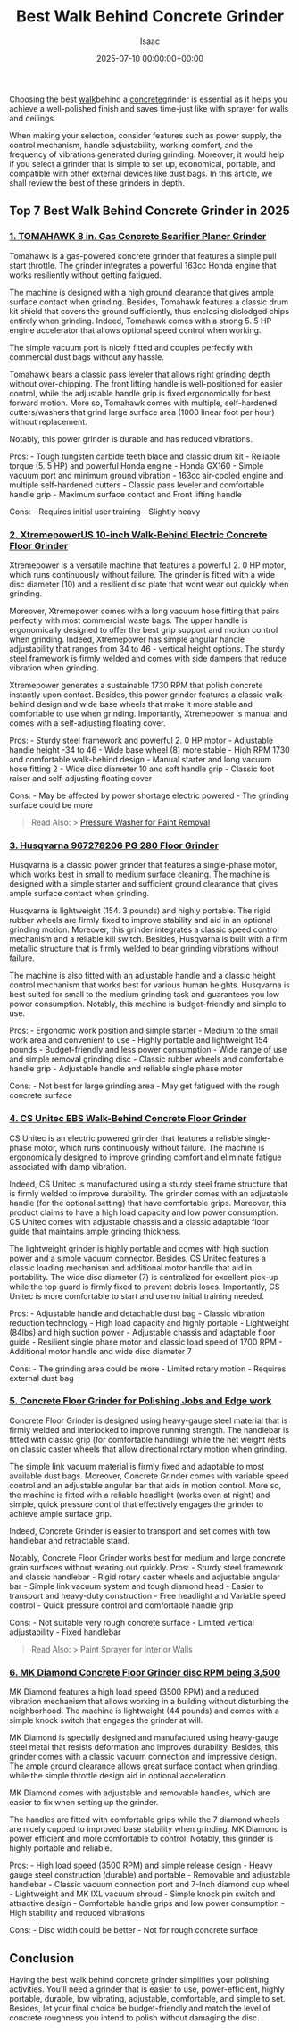 ﻿---
title: Best Walk Behind Concrete Grinder
description: Choosing the best walk behind a concrete grinder is essential as it helps you achieve a well-polished finish and saves time-just like with sprayer for walls...
slug: /best-walk-behind-concrete-grinder/
date: 2025-07-10 00:00:00+00:00
lastmod: 2025-07-10 00:00:00+03:00
author: Isaac
categories:
- Pressure Washers
tags:
- pressure-washers
- walk
- concrete
layout: post
---

Choosing the best [walk](https://pestpolicy.com/best-walk-behind-brush-cutter/)behind a [concrete](https://en.wikipedia.org/wiki/Concrete)grinder is essential as it helps you achieve a well-polished finish and saves time-just like with sprayer for walls and ceilings.

When making your selection, consider features such as power supply, the control mechanism, handle adjustability, working comfort, and the frequency of vibrations generated during grinding. Moreover, it would help if you select a grinder that is simple to set up, economical, portable, and compatible with other external devices like dust bags. In this article, we shall review the best of these grinders in depth.

## Top 7 Best Walk Behind Concrete Grinder in 2025

###  [1. TOMAHAWK 8 in. Gas Concrete Scarifier Planer Grinder](https://www.amazon.com/dp/B074MK63L8/?tag=p-policy-20)

Tomahawk is a gas-powered concrete grinder that features a simple pull start throttle. The grinder integrates a powerful 163cc Honda engine that works resiliently without getting fatigued.

The machine is designed with a high ground clearance that gives ample surface contact when grinding. Besides, Tomahawk features a classic drum kit shield that covers the ground sufficiently, thus enclosing dislodged chips entirely when grinding. Indeed, Tomahawk comes with a strong 5. 5 HP engine accelerator that allows optional speed control when working.

The simple vacuum port is nicely fitted and couples perfectly with commercial dust bags without any hassle.

Tomahawk bears a classic pass leveler that allows right grinding depth without over-chipping. The front lifting handle is well-positioned for easier control, while the adjustable handle grip is fixed ergonomically for best forward motion. More so, Tomahawk comes with multiple, self-hardened cutters/washers that grind large surface area (1000 linear foot per hour) without replacement.

Notably, this power grinder is durable and has reduced vibrations.

Pros: - Tough tungsten carbide teeth blade and classic drum kit - Reliable torque (5. 5 HP) and powerful Honda engine - Honda GX160 - Simple vacuum port and minimum ground vibration - 163cc air-cooled engine and multiple self-hardened cutters - Classic pass leveler and comfortable handle grip - Maximum surface contact and Front lifting handle

Cons: - Requires initial user training - Slightly heavy


###  [2. XtremepowerUS 10-inch Walk-Behind Electric Concrete Floor Grinder](https://www.amazon.com/dp/B07VPC1CTQ/?tag=p-policy-20)

Xtremepower is a versatile machine that features a powerful 2. 0 HP motor, which runs continuously without failure. The grinder is fitted with a wide disc diameter (10) and a resilient disc plate that wont wear out quickly when grinding.

Moreover, Xtremepower comes with a long vacuum hose fitting that pairs perfectly with most commercial waste bags. The upper handle is ergonomically designed to offer the best grip support and motion control when grinding. Indeed, Xtremepower has simple angular handle adjustability that ranges from 34 to 46 - vertical height options. The sturdy steel framework is firmly welded and comes with side dampers that reduce vibration when grinding.

Xtremepower generates a sustainable 1730 RPM that polish concrete instantly upon contact. Besides, this power grinder features a classic walk-behind design and wide base wheels that make it more stable and comfortable to use when grinding. Importantly, Xtremepower is manual and comes with a self-adjusting floating cover.

Pros: - Sturdy steel framework and powerful 2. 0 HP motor - Adjustable handle height -34 to 46 - Wide base wheel (8) more stable - High RPM 1730 and comfortable walk-behind design - Manual starter and long vacuum hose fitting 2 - Wide disc diameter 10 and soft handle grip - Classic foot raiser and self-adjusting floating cover

Cons: - May be affected by power shortage electric powered - The grinding surface could be more

> Read Also: > [Pressure Washer for Paint Removal](https://pestpolicy.com/best-pressure-washer-for-paint-removal/)

###  [3. Husqvarna 967278206 PG 280 Floor Grinder](https://www.amazon.com/dp/B01J5UYLVE/?tag=p-policy-20)

Husqvarna is a classic power grinder that features a single-phase motor, which works best in small to medium surface cleaning. The machine is designed with a simple starter and sufficient ground clearance that gives ample surface contact when grinding.

Husqvarna is lightweight (154. 3 pounds) and highly portable. The rigid rubber wheels are firmly fixed to improve stability and aid in an optional grinding motion. Moreover, this grinder integrates a classic speed control mechanism and a reliable kill switch. Besides, Husqvarna is built with a firm metallic structure that is firmly welded to bear grinding vibrations without failure.

The machine is also fitted with an adjustable handle and a classic height control mechanism that works best for various human heights. Husqvarna is best suited for small to the medium grinding task and guarantees you low power consumption. Notably, this machine is budget-friendly and simple to use.

Pros: - Ergonomic work position and simple starter - Medium to the small work area and convenient to use - Highly portable and lightweight 154 pounds - Budget-friendly and less power consumption - Wide range of use and simple removal grinding disc - Classic rubber wheels and comfortable handle grip - Adjustable handle and reliable single phase motor

Cons: - Not best for large grinding area - May get fatigued with the rough concrete surface


###  [4. CS Unitec EBS Walk-Behind Concrete Floor Grinder](https://www.amazon.com/dp/B071V8DSB2/?tag=p-policy-20)

CS Unitec is an electric powered grinder that features a reliable single-phase motor, which runs continuously without failure. The machine is ergonomically designed to improve grinding comfort and eliminate fatigue associated with damp vibration.

Indeed, CS Unitec is manufactured using a sturdy steel frame structure that is firmly welded to improve durability. The grinder comes with an adjustable handle (for the optional setting) that have comfortable grips. Moreover, this product claims to have a high load capacity and low power consumption. CS Unitec comes with adjustable chassis and a classic adaptable floor guide that maintains ample grinding thickness.

The lightweight grinder is highly portable and comes with high suction power and a simple vacuum connector. Besides, CS Unitec features a classic loading mechanism and additional motor handle that aid in portability. The wide disc diameter (7) is centralized for excellent pick-up while the top guard is firmly fixed to prevent debris loses. Importantly, CS Unitec is more comfortable to start and use no initial training needed.

Pros: - Adjustable handle and detachable dust bag - Classic vibration reduction technology - High load capacity and highly portable - Lightweight (84lbs) and high suction power - Adjustable chassis and adaptable floor guide - Resilient single phase motor and classic load speed of 1700 RPM - Additional motor handle and wide disc diameter 7

Cons: - The grinding area could be more - Limited rotary motion - Requires external dust bag


###  [5. Concrete Floor Grinder for Polishing Jobs and Edge work](https://www.amazon.com/dp/B00B28L3DM/?tag=p-policy-20)

Concrete Floor Grinder is designed using heavy-gauge steel material that is firmly welded and interlocked to improve running strength. The handlebar is fitted with classic grip (for comfortable handling) while the net weight rests on classic caster wheels that allow directional rotary motion when grinding.

The simple link vacuum material is firmly fixed and adaptable to most available dust bags. Moreover, Concrete Grinder comes with variable speed control and an adjustable angular bar that aids in motion control. More so, the machine is fitted with a reliable headlight (works even at night) and simple, quick pressure control that effectively engages the grinder to achieve ample surface grip.

Indeed, Concrete Grinder is easier to transport and set comes with tow handlebar and retractable stand.

Notably, Concrete Floor Grinder works best for medium and large concrete grain surfaces without wearing out quickly. Pros: - Sturdy steel framework and classic handlebar - Rigid rotary caster wheels and adjustable angular bar - Simple link vacuum system and tough diamond head - Easier to transport and heavy-duty construction - Free headlight and Variable speed control - Quick pressure control and comfortable handle grip

Cons: - Not suitable very rough concrete surface - Limited vertical adjustability - Fixed handlebar

> Read Also: > Paint Sprayer for Interior Walls

###  [6. MK Diamond Concrete Floor Grinder disc RPM being 3,500](https://www.amazon.com/dp/B004W5BHY2/?tag=p-policy-20)

MK Diamond features a high load speed (3500 RPM) and a reduced vibration mechanism that allows working in a building without disturbing the neighborhood. The machine is lightweight (44 pounds) and comes with a simple knock switch that engages the grinder at will.

MK Diamond is specially designed and manufactured using heavy-gauge steel metal that resists deformation and improves durability. Besides, this grinder comes with a classic vacuum connection and impressive design. The ample ground clearance allows great surface contact when grinding, while the simple throttle design aid in optional acceleration.

MK Diamond comes with adjustable and removable handles, which are easier to fix when setting up the grinder.

The handles are fitted with comfortable grips while the 7 diamond wheels are nicely cupped to improved base stability when grinding. MK Diamond is power efficient and more comfortable to control. Notably, this grinder is highly portable and reliable.

Pros: - High load speed (3500 RPM) and simple release design - Heavy gauge steel construction (durable) and portable - Removable and adjustable handlebar - Classic vacuum connection port and 7-Inch diamond cup wheel - Lightweight and MK IXL vacuum shroud - Simple knock pin switch and attractive design - Comfortable handle grips and low power consumption - High stability and reduced vibrations

Cons: - Disc width could be better - Not for rough concrete surface


##  Conclusion

Having the best walk behind concrete grinder simplifies your polishing activities. You'll need a grinder that is easier to use, power-efficient, highly portable, durable, low vibrating, adjustable, comfortable, and simple to set. Besides, let your final choice be budget-friendly and match the level of concrete roughness you intend to polish without damaging the disc.

